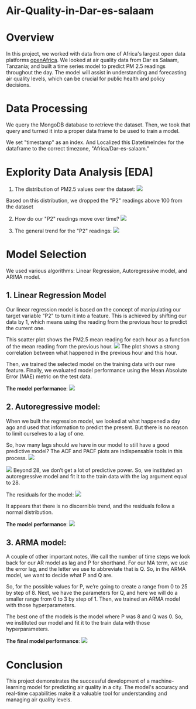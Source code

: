 # Air-Quality-in-Dar-es-salaam


# Overview 
In this project, we worked with data from one of Africa's largest open data platforms [openAfrica](https://africaopendata.org/). We looked at air quality data from Dar es Salaam, Tanzania; and built a time series model to predict PM 2.5 readings throughout the day. The model will assist in understanding and forecasting air quality levels, which can be crucial for public health and policy decisions.

# Data Processing 
We query the MongoDB database to retrieve the dataset. Then, we took that query and turned it into a proper data frame to be used to train a model.

We set "timestamp" as an index. And Localized this DatetimeIndex for the dataframe to the correct timezone, "Africa/Dar-es-salaam."

# Explority Data Analysis [EDA]
1. The distribution of PM2.5 values over the dataset:
![](https://github.com/SawsanYusuf/Air-Quality-in-Dar-es-salaam/blob/main/Images/PM2.5_distribution.png)

Based on this distribution, we dropped the "P2" readings above 100  from the dataset
   
2. How do our "P2" readings move over time?
![](https://github.com/SawsanYusuf/Air-Quality-in-Dar-es-salaam/blob/main/Images/Time_series.png)

3. The general trend for the "P2" readings:
 ![](https://github.com/SawsanYusuf/Air-Quality-in-Dar-es-salaam/blob/main/Images/rolling_avarege.png)  

# Model Selection 
We used various algorithms: Linear Regression, Autoregressive model, and ARIMA model.

## 1. Linear Regression Model
   Our linear regression model is based on the concept of manipulating our target variable "P2" to turn it into a feature. This is achieved by shifting our data by 1, which means using the reading from the previous hour to predict the current one.

This scatter plot shows the PM2.5 mean reading for each hour as a function of the mean reading from the previous hour.
![](https://github.com/SawsanYusuf/Air-Quality-in-Dar-es-salaam/blob/main/Images/lag_correlation.png)
The plot shows a strong correlation between what happened in the previous hour and this hour. 

Then, we trained the selected model on the training data with our nwe feature. Finally, we evaluated model performance using the Mean Absolute Error (MAE) metric on the test data.

**The model performance**: 
![](https://github.com/SawsanYusuf/Air-Quality-in-Dar-es-salaam/blob/main/Images/Linear_regression_model.png)

## 2. Autoregressive model:
When we built the regression model, we looked at what happened a day ago and used that information to predict the present. But there is no reason to limit ourselves to a lag of one.

So, how many lags should we have in our model to still have a good predictive model? The ACF and PACF plots are indispensable tools in this process.
![](https://github.com/SawsanYusuf/Air-Quality-in-Dar-es-salaam/blob/main/Images/ACF.png)

![](https://github.com/SawsanYusuf/Air-Quality-in-Dar-es-salaam/blob/main/Images/PACF.png)
Beyond 28, we don’t get a lot of predictive power. So, we instituted an autoregressive model and fit it to the train data with the lag argument equal to 28.

The residuals for the model:
![](https://github.com/SawsanYusuf/Air-Quality-in-Dar-es-salaam/blob/main/Images/Autoregressive_residuals.png)



It appears that there is no discernible trend, and the residuals follow a normal distribution.

**The model performance**:
![](https://github.com/SawsanYusuf/Air-Quality-in-Dar-es-salaam/blob/main/Images/Autoregressive_model.png)

## 3. ARMA model:
A couple of other important notes, We call the number of time steps we look back for our AR model as lag and P for shorthand. For our MA term, we use the error lag, and the letter we use to abbreviate that is Q. So, in the ARMA model, we want to decide what P and Q are.

So, for the possible values for P, we’re going to create a range from 0 to 25 by step of 8. Next, we have the parameters for Q, and here we will do a smaller range from 0 to 3 by step of 1. Then, we trained an ARMA model with those hyperparameters.

The best one of the models is the model where P was 8 and Q was 0. So, we instituted our model and fit it to the train data with those hyperparameters. 

**The final model performance**:
![](https://github.com/SawsanYusuf/Air-Quality-in-Dar-es-salaam/blob/main/Images/ARMA_model.png)

# Conclusion
This project demonstrates the successful development of a machine-learning model for predicting air quality in a city. The model's accuracy and real-time capabilities make it a valuable tool for understanding and managing air quality levels.

